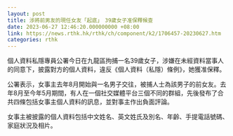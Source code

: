 ```yaml
---
layout: post
title: 涉將前男友的現任女友「起底」　39歲女子准保釋候查
date: 2023-06-27 12:46:20.000000000 +08:00
link: https://news.rthk.hk/rthk/ch/component/k2/1706457-20230627.htm
categories: rthk
---
```


個人資料私隱專員公署今日在九龍區拘捕一名39歲女子，涉嫌在未經資料當事人的同意下，披露對方的個人資料，違反《個人資料（私隱）條例》，她獲准保釋。
 
公署表示，女事主去年8月開始與一名男子交往，被捕人士為該男子的前女友。去年8月至今年5月期間，有人在一個社交媒體平台三個不同的群組，先後發布了合共四條包括女事主個人資料的訊息，並對事主作出負面評論。

女事主被披露的個人資料包括中文姓名、英文姓氏及別名、年齡、手提電話號碼、家庭狀況及相片。
